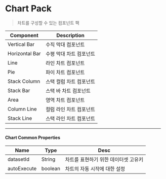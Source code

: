 # Chart Pack
> 차트를 구성할 수 있는 컴포넌트 팩

|Component|Description|
|---|---|
|Vertical Bar|수직 막대 컴포넌트|
|Horizontal Bar|수평 막대 차트 컴포넌트|
|Line|라인 차트 컴포넌트|
|Pie|파이 차트 컴포넌트|
|Stack Column|스택 컬럼 차트 컴포넌트|
|Stack Bar|스택 바 차트 컴포넌트|
|Area|영역 차트 컴포넌트|
|Column Line|컬럼 라인 차트 컴포넌트|
|Stack Line|스택 라인 차트 컴포넌트|

---

#### Chart Common Properties
| Name | Type | Desc |
| --- | --- | --- |
| datasetId | String | 차트를 표현하기 위한 데이터셋 고유키 |
| autoExecute | boolean | 차트의 자동 시작에 대한 설정 |